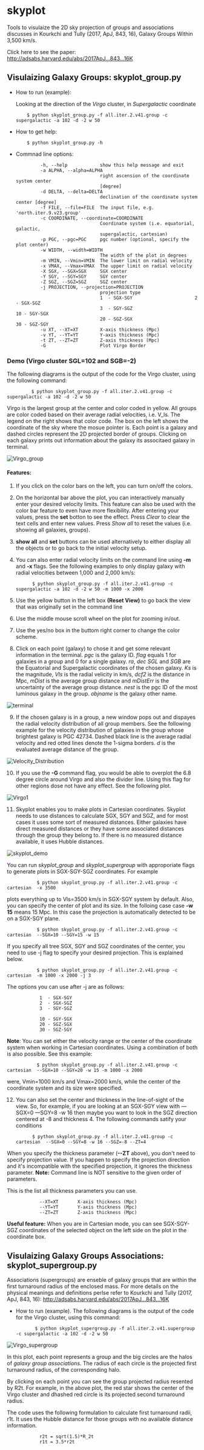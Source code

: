 # skyplot
Tools to visulaize the 2D sky projection of groups and associations discusses in Kourkchi and Tully (2017, ApJ, 843, 16), Galaxy Groups Within 3,500 km/s. 

Click here to see the paper: http://adsabs.harvard.edu/abs/2017ApJ...843...16K


## Visulaizing Galaxy Groups: **skyplot_group.py**
   
   - How to run (example):
   
      Looking at the direction of the *Virgo* cluster, in *Supergalactic* coordinate
   
             $ python skyplot_group.py -f all.iter.2.v41.group -c supergalactic -a 102 -d -2 w 50
    
   - How to get help: 
   
   
             $ python skyplot_group.py -h 
    
   - Commnad line options:
   
   
                  -h, --help            show this help message and exit
                  -a ALPHA, --alpha=ALPHA
                                        right ascension of the coordinate system center
                                        [degree]
                  -d DELTA, --delta=DELTA
                                        declination of the coordinate system center [degree]
                  -f FILE, --file=FILE  The input file, e.g. 'north.iter.9.v23.group'
                  -c COORDINATE, --coordinate=COORDINATE
                                        Coordinate system (i.e. equatorial, galactic,
                                        supergalactic, cartesian)
                  -p PGC, --pgc=PGC     pgc number (optional, specify the plot center)
                  -w WIDTH, --width=WIDTH
                                        The width of the plot in degrees
                  -m VMIN, --Vmin=VMIN  The lower limit on radial velocity
                  -x VMAX, --Vmax=VMAX  The upper limit on radial velocity
                  -X SGX, --SGX=SGX     SGX center
                  -Y SGY, --SGY=SGY     SGY center
                  -Z SGZ, --SGZ=SGZ     SGZ center
                  -j PROJECTION, --projection=PROJECTION
                                        projection type
                                        1  - SGX-SGY                       2  - SGX-SGZ
                                        3  - SGY-SGZ                       10 - SGY-SGX
                                        20 - SGZ-SGX                       30 - SGZ-SGY
                  -u XT, --XT=XT        X-axis thickness (Mpc)
                  -v YT, --YT=YT        Y-axis thickness (Mpc)
                  -t ZT, --ZT=ZT        Z-axis thickness (Mpc)
                  -G                    Plot Virgo Border


### Demo (Virgo cluster SGL=102 and SGB=-2)

The following diagrams is the output of the code for the Virgo cluster, using the following command:

             $ python skyplot_group.py -f all.iter.2.v41.group -c supergalactic -a 102 -d -2 w 50


Virgo is the largest group at the center and color coded in yellow. All groups are color coded based on their average radial velocities, i.e. V_ls. The legend on the right shows that color code. The box on the left shows the coordinate of the sky where the mosue pointer is. Each point is a galaxy and dashed circles represent the 2D projected border of groups. Clicking on each galaxy prints out information about the galaxy its associtaed galaxy in terminal.
 
![Virgo_group](https://user-images.githubusercontent.com/13570487/74584913-92827a00-4f94-11ea-8b6a-203f7587bb13.png)
 

#### Features:

 1) If you click on the color bars on the left, you can turn on/off the colors.
 
 2) On the horizontal bar above the plot, you can interactively manually enter your desired velocity limits. This feature can also be used with the color bar feature to even have more flexibility. After entering your values, press the **set** botton to see the effect. Press *Clear* to clear the text cells and enter new values. Press *Show all* to reset the values (i.e. showing all galaxies, groups).
 
 3) **show all** and **set** buttons can be used alternatively to either display all the objects or to go back to the initial velocity setup.
 
 4) You can also enter radial velocity limits on the command line using **-m** and **-x** flags. See the following examples to only display galaxy with radial velocities between 1,000 and 2,000 km/s:
 
              $ python skyplot_group.py -f all.iter.2.v41.group -c supergalactic -a 102 -d -2 w 50 -m 1000 -x 2000

              
 5) Use the yellow button in the left box **(Reset View)** to go back the view that was originally set in the command line
 
 6) Use the middle mouse scroll wheel on the plot for zooming in/out.
 
 7) Use the yes/no box in the buttom right corner to change the color scheme. 
 
 8) Click on each point (galaxy) to chose it and get some relevant information in the terminal. *pgc* is the galaxy ID. *flag* equals 1 for galaxies in a group and 0 for a single galaxy. *ra*, *dec* *SGL* and *SGB* are the Equatorial and Supergalactic coordinates of the chosen galaxy. *Ks* is the magnitude, *Vls* is the radial velicity in km/s, *dcf2* is the distance in Mpc, *mDist* is the average group distance and *mDistErr* is the uncertainty of the average group distance. *nest* is the pgc ID of the most luminous galaxy in the group. *objname* is the galaxy other name.
 
![terminal](https://user-images.githubusercontent.com/13570487/74585318-a9c36680-4f98-11ea-8bae-ec92acc95da5.png)
 
 9) If the chosen galaxy is in a group, a new window pops out and dispayes the radial velocity distribution of all group members. See the following example for the velocity distribution of galaxies in the group whose brightest galaxy is PGC 42734. Dashed black line is the average radial velocity and red otted lines denote the 1-sigma borders. *d* is the evaluated average distance of the group. 

![Velocity_Distribution](https://user-images.githubusercontent.com/13570487/74585332-be9ffa00-4f98-11ea-8fb6-11f79e8ef4d6.png)

 10) If you use the **-G** command flag, you would be able to overplot the 6.8 degree circle around Virgo and also the divider line. Using this flag for other regions dose not have any effect. See the following plot.
 
![Virgo1](https://user-images.githubusercontent.com/13570487/74585632-d9c03900-4f9b-11ea-9af6-5a53ad5e84c6.jpeg)

 11) Skyplot enables you to make plots in Cartesian coordinates. Skyplot needs to use distances to calculate SGX, SGY and SGZ, and for most cases it uses some sort of measured distances. Either galaxies have direct measured distances or they have some associated distances through the group they belong to. If there is no measured distance available, it uses Hubble distances. 
 
![skyplot_demo](https://user-images.githubusercontent.com/13570487/74585771-bac2a680-4f9d-11ea-87c8-ed7857f16474.png)

 You can run *skyplot_group* and *skyplot_supergroup* with approporiate flags to generate plots in SGX-SGY-SGZ coordinates. For example
 

               $ python skyplot_group.py -f all.iter.2.v41.group -c cartesian  -x 3500
               
plots everything up to Vls=3500 km/s in SGX-SGY system by default. Also, you can specify the center of plot and its size. In the folloing case case **-w 15** means 15 Mpc.
In this case the projection is automatically detected to be on a SGX-SGY plane.
   
   
               $ python skyplot_group.py -f all.iter.2.v41.group -c cartesian  --SGX=10 --SGY=15 -w 15
   
   If you specify all tree SGX, SGY and SGZ coordinates of the center, you need to use -j flag to specify your desired projection. This is explained below.
   
               $ python skyplot_group.py -f all.iter.2.v41.group -c cartesian  -m 1000 -x 2000 -j 3
                  
  The options you can use after -j are as follows:
  
                1  - SGX-SGY                      
                2  - SGX-SGZ
                3  - SGY-SGZ                      
              
                10 - SGY-SGX
                20 - SGZ-SGX                      
                30 - SGZ-SGY

  **Note**: You can set either the velocity range or the center of the coordinate system when working in Cartesian coordinates. Using a combination of both is also possible. See this example:
  
  
               $ python skyplot_group.py -f all.iter.2.v41.group -c cartesian  --SGX=10 --SGY=20 -w 15 -m 1000 -x 2000
               
   were, Vmin=1000 km/s and Vmax=2000 km/s, while the center of the coordinate system and its size were specified.
   
 12) You can also set the center and thickness in the line-of-sight of the view. So, for example, if you are looking at an SGX-SGY view with —SGX=0 —SGY=8 -w 16 then maybe you want to look in the SGZ direction centered at -8 and thickness 4. The following commands satify your conditions
 
               $ python skyplot_group.py -f all.iter.2.v41.group -c cartesian  --SGX=0 --SGY=8 -w 16 --SGZ=-8 --ZT=4

 When you specify the thickness parameter (**--ZT** above), you don't need to specify projection value. If you happen to specify the projection direction and it's incompatible with the specified projection, it ignores the thickness parameter. **Note:** Command line is NOT sensitive to the given order of parameters.

 This is the list all thickness parameters you can use.
 
 
                --XT=XT       X-axis thickness (Mpc)
                --YT=YT       Y-axis thickness (Mpc)
                --ZT=ZT       Z-axis thickness (Mpc)
                                
 **Useful feature:** When you are in Cartesian mode, you can see SGX-SGY-SGZ coordinates of the selected object on the left side on the plot in the coordinate box.
 
 
## Visulaizing Galaxy Groups Associations: **skyplot_supergroup.py** 

Associations (supergroups) are enseble of galaxy groups that are within the first turnaround radius of the enclosed mass. For more details on the physical meanings and definitions perlse refer to Kourkchi and Tully (2017, ApJ, 843, 16): http://adsabs.harvard.edu/abs/2017ApJ...843...16K


   - How to run (example). The following diagrams is the output of the code for the Virgo cluster, using this command:

   
                $ python skyplot_supergroup.py -f all.iter.2.v41.supergroup -c supergalactic -a 102 -d -2 w 50

                
![Virgo_supergroup](https://user-images.githubusercontent.com/13570487/74596491-25f79180-500d-11ea-9c23-d1a81d743ebc.png)


In this plot, each point represents a group and the big circles are the halos of *galaxy group associations*. The radius of each circle is the projected first turnaround radius, of the corresponding halo.

By clicking on each point you can see the group projected radius resented by R2t. For example, in the above plot, the red star shows the center of the Virgo cluster and dhashed red circle is its projected second turnaround radius. 

The code uses the following formulation to calculate first turnaround radii, r1t. It uses the Hubble distance for those groups with no available distance information. 

                r2t = sqrt(1.5)*R_2t
                r1t = 3.5*r2t



 
 
